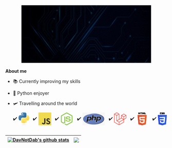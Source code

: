 
<div class="banner" align="center">
    <a href="https://DavNotDab.github.io"><img width="80%" height="180px" alt="Hello, I'm Dav" src="./assets/banner.gif" /></a>
</div>

**About me**

- 📚 Currently improving my skills

- 🐍 Python enjoyer

- 🛩️ Travelling around the world


    ✔️ <img align="center" height="40" alt="python" src="./assets/python.png"> &nbsp;
    ✔️ <img align="center" height="40" alt="javascript" src="./assets/javascript.png"> &nbsp;
    ✔️ <img align="center" height="40" alt="nodejs" src="./assets/nodejs.png"> &nbsp;
    ✔️ <img align="center" height="40" alt="php" src="./assets/php.png"> &nbsp;
    ✔️ <img align="center" height="40" alt="laravel" src="./assets/laravel.png"> &nbsp;
    ✔️ <img align="center" height="40" alt="html" src="./assets/html.png"> &nbsp;
    ✔️ <img align="center" height="40" alt="css" src="./assets/css.png"> &nbsp;

| <a href="https://github.com/DavNotDab/github-readme-stats"><img align="center" src="https://github-readme-stats.vercel.app/api?username=DavNotDab&show_icons=true&include_all_commits=true&theme=nightowl&hide_border=true" alt="DavNotDab's github stats" /></a> | <a href="https://github.com/DavNotDab/github-readme-stats"><img align="center" src="https://github-readme-stats.vercel.app/api/top-langs/?username=DavNotDab&layout=compact&theme=nightowl&hide_border=true" /></a> |
| ------------- | ------------- |
